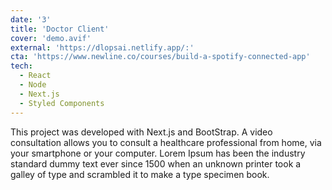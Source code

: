 ```yaml
---
date: '3'
title: 'Doctor Client'
cover: 'demo.avif'
external: 'https://dlopsai.netlify.app/:'
cta: 'https://www.newline.co/courses/build-a-spotify-connected-app'
tech:
  - React
  - Node
  - Next.js
  - Styled Components
---
```


This project was developed with Next.js and BootStrap. A video consultation allows you to consult a healthcare professional from home, via your smartphone or your computer. Lorem Ipsum has been the industry standard dummy text ever since 1500 when an unknown printer took a galley of type and scrambled it to make a type specimen book.
